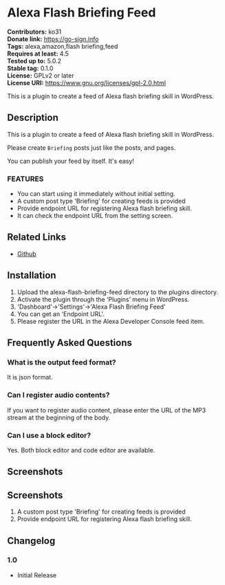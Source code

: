 # Alexa Flash Briefing Feed #
**Contributors:** ko31  
**Donate link:** https://go-sign.info  
**Tags:** alexa,amazon,flash briefing,feed  
**Requires at least:** 4.5  
**Tested up to:** 5.0.2  
**Stable tag:** 0.1.0  
**License:** GPLv2 or later  
**License URI:** https://www.gnu.org/licenses/gpl-2.0.html  

This is a plugin to create a feed of Alexa flash briefing skill in WordPress.

## Description ##

This is a plugin to create a feed of Alexa flash briefing skill in WordPress.

Please create `Briefing` posts just like the posts, and pages.

You can publish your feed by itself. It's easy!

### FEATURES

* You can start using it immediately without initial setting.
* A custom post type 'Briefing' for creating feeds is provided
* Provide endpoint URL for registering Alexa flash briefing skill.
* It can check the endpoint URL from the setting screen.


## Related Links ##

* [Github](https://github.com/ko31/alexa-flash-briefing-feed)

## Installation ##

1. Upload the alexa-flash-briefing-feed directory to the plugins directory.
1. Activate the plugin through the ‘Plugins’ menu in WordPress.
1. 'Dashboard'->'Settings'->'Alexa Flash Briefing Feed'
1. You can get an 'Endpoint URL'.
1. Please register the URL in the Alexa Developer Console feed item.

## Frequently Asked Questions ##

### What is the output feed format? ###

It is json format.

### Can I register audio contents? ###

If you want to register audio content, please enter the URL of the MP3 stream at the beginning of the body.

### Can I use a block editor? ###

Yes. Both block editor and code editor are available.

## Screenshots ##

## Screenshots ##

1. A custom post type 'Briefing' for creating feeds is provided
2. Provide endpoint URL for registering Alexa flash briefing skill.

## Changelog ##

### 1.0 ###

* Initial Release

